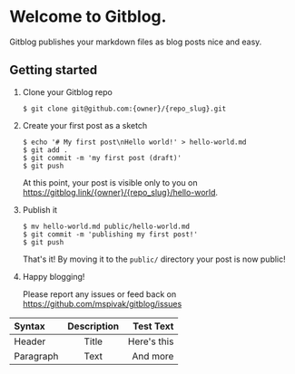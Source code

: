 # Welcome to Gitblog. 

Gitblog publishes your markdown files as blog posts nice and easy.

## Getting started

1. Clone your Gitblog repo

    ```console
    $ git clone git@github.com:{owner}/{repo_slug}.git
    ```


2. Create your first post as a sketch

    ```console
    $ echo '# My first post\nHello world!' > hello-world.md
    $ git add .
    $ git commit -m 'my first post (draft)'
    $ git push
    ```
    
    At this point, your post is visible only to you on https://gitblog.link/{owner}/{repo_slug}/hello-world.


3. Publish it

    ```console
    $ mv hello-world.md public/hello-world.md
    $ git commit -m 'publishing my first post!'
    $ git push
    ```
    
    That's it! By moving it to the `public/` directory your post is now public!


4. Happy blogging!

    Please report any issues or feed back on https://github.com/mspivak/gitblog/issues



| Syntax       | Description  |     Test Text |
|:-------------|:------------:|--------------:|
| Header       |    Title     |   Here's this |
| Paragraph    |     Text     |      And more |


